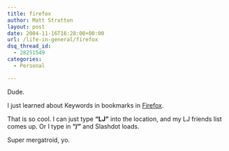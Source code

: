 ```yaml
---
title: firefox
author: Matt Stratton
layout: post
date: 2004-11-16T16:28:00+00:00
url: /life-in-general/firefox
dsq_thread_id:
  - 28251549
categories:
  - Personal

---
```

Dude.

I just learned about Keywords in bookmarks in [Firefox][1].

That is so cool. I can just type **&#8220;LJ&#8221;** into the location, and my LJ friends list comes up. Or I type in **&#8220;/&#8221;** and Slashdot loads.

Super mergatroid, yo.

 [1]: https://www.mozilla.org/firefox